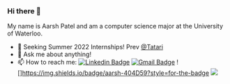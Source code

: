 
### Hi there 👋
My name is Aarsh Patel and am a computer science major at the University of Waterloo.
- 🔭 Seeking Summer 2022 Internships! Prev [@Tatari](https://github.com/tatari-tv)
- 💬 Ask me about anything!
- 📫 How to reach me: [![Linkedin Badge](https://img.shields.io/badge/-aarshpatel-blue?style=flat-square&logo=Linkedin&logoColor=white&link=https://www.linkedin.com/in/aarsh-patel/)](https://www.linkedin.com/in/aarsh-patel/) [![Gmail Badge](https://img.shields.io/badge/-aarsh937@gmail.com-c14438?style=flat-square&logo=Gmail&logoColor=white&link=mailto:aarsh937@gmail.com)](mailto:aarsh937@gmail.com) 
![]https://img.shields.io/badge/aarsh-404D59?style=for-the-badge
![](https://komarev.com/ghpvc/?username=aarsh2000)
